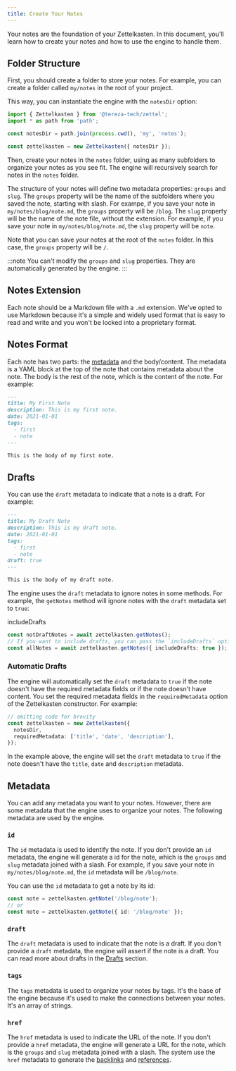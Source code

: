 ```yaml
---
title: Create Your Notes
---
```


Your notes are the foundation of your Zettelkasten. In this document, you'll learn how to create your notes and how to use the engine to handle them.

## Folder Structure

First, you should create a folder to store your notes. For example, you can create a folder called `my/notes` in the root of your project.

This way, you can instantiate the engine with the `notesDir` option:

```ts
import { Zettelkasten } from '@tereza-tech/zettel';
import * as path from 'path';

const notesDir = path.join(process.cwd(), 'my', 'notes');

const zettelkasten = new Zettelkasten({ notesDir });
```

Then, create your notes in the `notes` folder, using as many subfolders to organize your notes as you see fit. The engine will recursively search for notes in the `notes` folder.

The structure of your notes will define two metadata properties: `groups` and `slug`. The `groups` property will be the name of the subfolders where you saved the note, starting with slash. For exampe, if you save your note in `my/notes/blog/note.md`, the `groups` property will be `/blog`. The `slug` property will be the name of the note file, without the extension. For example, if you save your note in `my/notes/blog/note.md`, the `slug` property will be `note`.

Note that you can save your notes at the root of the `notes` folder. In this case, the `groups` property will be `/`.

:::note
You can't modify the `groups` and `slug` properties. They are automatically generated by the engine.
:::

## Notes Extension

Each note should be a Markdown file with a `.md` extension. We've opted to use Markdown because it's a simple and widely used format that is easy to read and write and you won't be locked into a proprietary format.

## Notes Format

Each note has two parts: the [metadata](#metadata) and the body/content. The metadata is a YAML block at the top of the note that contains metadata about the note. The body is the rest of the note, which is the content of the note. For example:

```md
---
title: My First Note
description: This is my first note.
date: 2021-01-01
tags:
  - first
  - note
---

This is the body of my first note.
```

## Drafts

You can use the `draft` metadata to indicate that a note is a draft. For example:

```md
---
title: My Draft Note
description: This is my draft note.
date: 2021-01-01
tags:
  - first
  - note
draft: true
---

This is the body of my draft note.
```

The engine uses the `draft` metadata to ignore notes in some methods. For example, the `getNotes` method will ignore notes with the `draft` metadata set to `true`:

includeDrafts

```ts
const notDraftNotes = await zettelkasten.getNotes();
// If you want to include drafts, you can pass the `includeDrafts` option:
const allNotes = await zettelkasten.getNotes({ includeDrafts: true });
```

### Automatic Drafts

The engine will automatically set the `draft` metadata to `true` if the note doesn't have the required metadata fields or if the note doesn't have content. You set the required metadata fields in the `requiredMetadata` option of the Zettelkasten constructor. For example:

```ts
// omitting code for brevity
const zettelkasten = new Zettelkasten({
  notesDir,
  requiredMetadata: ['title', 'date', 'description'],
});
```

In the example above, the engine will set the `draft` metadata to `true` if the note doesn't have the `title`, `date` and `description` metadata.

## Metadata

You can add any metadata you want to your notes. However, there are some metadata that the engine uses to organize your notes. The following metadata are used by the engine.

### `id`

The `id` metadata is used to identify the note. If you don't provide an `id` metadata, the engine will generate a id for the note, which is the `groups` and `slug` metadata joined with a slash. For example, if you save your note in `my/notes/blog/note.md`, the `id` metadata will be `/blog/note`.

You can use the `id` metadata to get a note by its id:

```ts
const note = zettelkasten.getNote('/blog/note');
// or
const note = zettelkasten.getNote({ id: '/blog/note' });
```

### `draft`

The `draft` metadata is used to indicate that the note is a draft. If you don't provide a `draft` metadata, the engine will assert if the note is a draft. You can read more about drafts in the [Drafts](#drafts) section.

### `tags`

The `tags` metadata is used to organize your notes by tags. It's the base of the engine because it's used to make the connections between your notes. It's an array of strings.

### `href`

The `href` metadata is used to indicate the URL of the note. If you don't provide a `href` metadata, the engine will generate a URL for the note, which is the `groups` and `slug` metadata joined with a slash. The system use the `href` metadata to generate the [backlinks](./get-your-notes#backlinks) and [references](./get-your-notes#references).
